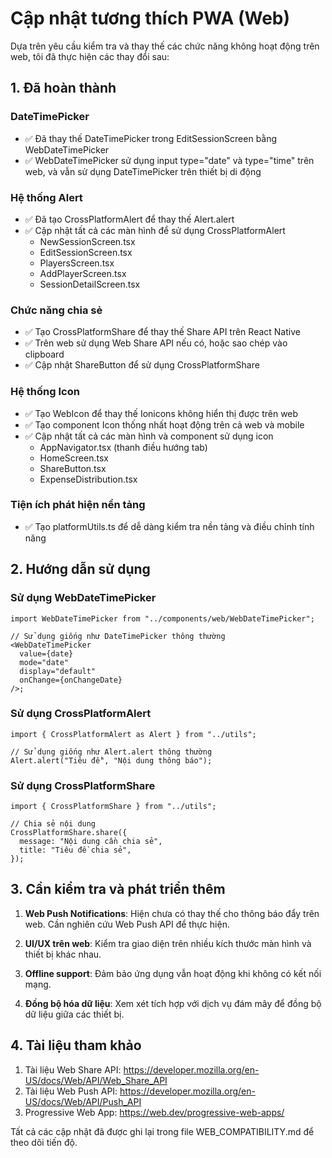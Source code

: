 # Cập nhật tương thích PWA (Web)

Dựa trên yêu cầu kiểm tra và thay thế các chức năng không hoạt động trên web, tôi đã thực hiện các thay đổi sau:

## 1. Đã hoàn thành

### DateTimePicker

- ✅ Đã thay thế DateTimePicker trong EditSessionScreen bằng WebDateTimePicker
- ✅ WebDateTimePicker sử dụng input type="date" và type="time" trên web, và vẫn sử dụng DateTimePicker trên thiết bị di động

### Hệ thống Alert

- ✅ Đã tạo CrossPlatformAlert để thay thế Alert.alert
- ✅ Cập nhật tất cả các màn hình để sử dụng CrossPlatformAlert
  - NewSessionScreen.tsx
  - EditSessionScreen.tsx
  - PlayersScreen.tsx
  - AddPlayerScreen.tsx
  - SessionDetailScreen.tsx

### Chức năng chia sẻ

- ✅ Tạo CrossPlatformShare để thay thế Share API trên React Native
- ✅ Trên web sử dụng Web Share API nếu có, hoặc sao chép vào clipboard
- ✅ Cập nhật ShareButton để sử dụng CrossPlatformShare

### Hệ thống Icon

- ✅ Tạo WebIcon để thay thế Ionicons không hiển thị được trên web
- ✅ Tạo component Icon thống nhất hoạt động trên cả web và mobile
- ✅ Cập nhật tất cả các màn hình và component sử dụng icon
  - AppNavigator.tsx (thanh điều hướng tab)
  - HomeScreen.tsx
  - ShareButton.tsx
  - ExpenseDistribution.tsx

### Tiện ích phát hiện nền tảng

- ✅ Tạo platformUtils.ts để dễ dàng kiểm tra nền tảng và điều chỉnh tính năng

## 2. Hướng dẫn sử dụng

### Sử dụng WebDateTimePicker

```tsx
import WebDateTimePicker from "../components/web/WebDateTimePicker";

// Sử dụng giống như DateTimePicker thông thường
<WebDateTimePicker
  value={date}
  mode="date"
  display="default"
  onChange={onChangeDate}
/>;
```

### Sử dụng CrossPlatformAlert

```tsx
import { CrossPlatformAlert as Alert } from "../utils";

// Sử dụng giống như Alert.alert thông thường
Alert.alert("Tiêu đề", "Nội dung thông báo");
```

### Sử dụng CrossPlatformShare

```tsx
import { CrossPlatformShare } from "../utils";

// Chia sẻ nội dung
CrossPlatformShare.share({
  message: "Nội dung cần chia sẻ",
  title: "Tiêu đề chia sẻ",
});
```

## 3. Cần kiểm tra và phát triển thêm

1. **Web Push Notifications**: Hiện chưa có thay thế cho thông báo đẩy trên web. Cần nghiên cứu Web Push API để thực hiện.

2. **UI/UX trên web**: Kiểm tra giao diện trên nhiều kích thước màn hình và thiết bị khác nhau.

3. **Offline support**: Đảm bảo ứng dụng vẫn hoạt động khi không có kết nối mạng.

4. **Đồng bộ hóa dữ liệu**: Xem xét tích hợp với dịch vụ đám mây để đồng bộ dữ liệu giữa các thiết bị.

## 4. Tài liệu tham khảo

1. Tài liệu Web Share API: https://developer.mozilla.org/en-US/docs/Web/API/Web_Share_API
2. Tài liệu Web Push API: https://developer.mozilla.org/en-US/docs/Web/API/Push_API
3. Progressive Web App: https://web.dev/progressive-web-apps/

Tất cả các cập nhật đã được ghi lại trong file WEB_COMPATIBILITY.md để theo dõi tiến độ.
